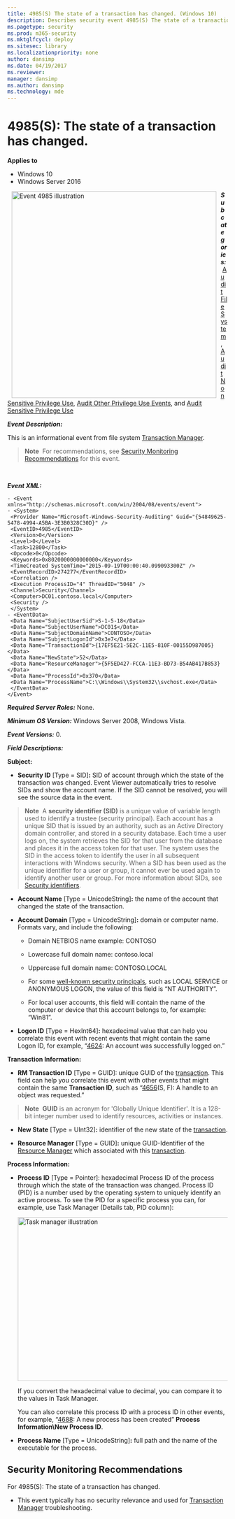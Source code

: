 ```yaml
---
title: 4985(S) The state of a transaction has changed. (Windows 10)
description: Describes security event 4985(S) The state of a transaction has changed.
ms.pagetype: security
ms.prod: m365-security
ms.mktglfcycl: deploy
ms.sitesec: library
ms.localizationpriority: none
author: dansimp
ms.date: 04/19/2017
ms.reviewer: 
manager: dansimp
ms.author: dansimp
ms.technology: mde
---
```


# 4985(S): The state of a transaction has changed.

**Applies to**
-   Windows 10
-   Windows Server 2016


<img src="images/event-4985.png" alt="Event 4985 illustration" width="468" height="473" hspace="10" align="left" />

***Subcategories:***&nbsp;[Audit File System](audit-file-system.md), [Audit Non Sensitive Privilege Use](audit-non-sensitive-privilege-use.md), [Audit Other Privilege Use Events](audit-other-privilege-use-events.md), and [Audit Sensitive Privilege Use](audit-sensitive-privilege-use.md)

***Event Description:***

This is an informational event from file system [Transaction Manager](/windows/win32/ktm/transaction-managers).

> **Note**&nbsp;&nbsp;For recommendations, see [Security Monitoring Recommendations](#security-monitoring-recommendations) for this event.

<br clear="all">

***Event XML:***
```
- <Event xmlns="http://schemas.microsoft.com/win/2004/08/events/event">
- <System>
 <Provider Name="Microsoft-Windows-Security-Auditing" Guid="{54849625-5478-4994-A5BA-3E3B0328C30D}" /> 
 <EventID>4985</EventID> 
 <Version>0</Version> 
 <Level>0</Level> 
 <Task>12800</Task> 
 <Opcode>0</Opcode> 
 <Keywords>0x8020000000000000</Keywords> 
 <TimeCreated SystemTime="2015-09-19T00:00:40.099093300Z" /> 
 <EventRecordID>274277</EventRecordID> 
 <Correlation /> 
 <Execution ProcessID="4" ThreadID="5048" /> 
 <Channel>Security</Channel> 
 <Computer>DC01.contoso.local</Computer> 
 <Security /> 
 </System>
- <EventData>
 <Data Name="SubjectUserSid">S-1-5-18</Data> 
 <Data Name="SubjectUserName">DC01$</Data> 
 <Data Name="SubjectDomainName">CONTOSO</Data> 
 <Data Name="SubjectLogonId">0x3e7</Data> 
 <Data Name="TransactionId">{17EF5E21-5E2C-11E5-810F-00155D987005}</Data> 
 <Data Name="NewState">52</Data> 
 <Data Name="ResourceManager">{5F5ED427-FCCA-11E3-BD73-B54AB417B853}</Data> 
 <Data Name="ProcessId">0x370</Data> 
 <Data Name="ProcessName">C:\\Windows\\System32\\svchost.exe</Data> 
 </EventData>
</Event>

```

***Required Server Roles:*** None.

***Minimum OS Version:*** Windows Server 2008, Windows Vista.

***Event Versions:*** 0.

***Field Descriptions:***

**Subject:**

-   **Security ID** \[Type = SID\]**:** SID of account through which the state of the transaction was changed. Event Viewer automatically tries to resolve SIDs and show the account name. If the SID cannot be resolved, you will see the source data in the event.

> **Note**&nbsp;&nbsp;A **security identifier (SID)** is a unique value of variable length used to identify a trustee (security principal). Each account has a unique SID that is issued by an authority, such as an Active Directory domain controller, and stored in a security database. Each time a user logs on, the system retrieves the SID for that user from the database and places it in the access token for that user. The system uses the SID in the access token to identify the user in all subsequent interactions with Windows security. When a SID has been used as the unique identifier for a user or group, it cannot ever be used again to identify another user or group. For more information about SIDs, see [Security identifiers](/windows/access-protection/access-control/security-identifiers).

-   **Account Name** \[Type = UnicodeString\]**:** the name of the account that changed the state of the transaction.

-   **Account Domain** \[Type = UnicodeString\]**:** domain or computer name. Formats vary, and include the following:

    -   Domain NETBIOS name example: CONTOSO

    -   Lowercase full domain name: contoso.local

    -   Uppercase full domain name: CONTOSO.LOCAL

    -   For some [well-known security principals](https://support.microsoft.com/kb/243330), such as LOCAL SERVICE or ANONYMOUS LOGON, the value of this field is “NT AUTHORITY”.

    -   For local user accounts, this field will contain the name of the computer or device that this account belongs to, for example: “Win81”.

-   **Logon ID** \[Type = HexInt64\]**:** hexadecimal value that can help you correlate this event with recent events that might contain the same Logon ID, for example, “[4624](event-4624.md): An account was successfully logged on.”

**Transaction Information:**

-   **RM Transaction ID** \[Type = GUID\]: unique GUID of the [transaction](/windows/win32/ktm/what-is-a-transaction). This field can help you correlate this event with other events that might contain the same **Transaction ID**, such as “[4656](event-4656.md)(S, F): A handle to an object was requested.”

> **Note**&nbsp;&nbsp;**GUID** is an acronym for 'Globally Unique Identifier'. It is a 128-bit integer number used to identify resources, activities or instances.

-   **New State** \[Type = UInt32\]**:** identifier of the new state of the [transaction](/windows/win32/ktm/what-is-a-transaction).

-   **Resource Manager** \[Type = GUID\]**:** unique GUID-Identifier of the [Resource Manager](/windows/win32/ktm/resource-managers) which associated with this [transaction](/windows/win32/ktm/what-is-a-transaction).

**Process Information:**

-   **Process ID** \[Type = Pointer\]: hexadecimal Process ID of the process through which the state of the transaction was changed. Process ID (PID) is a number used by the operating system to uniquely identify an active process. To see the PID for a specific process you can, for example, use Task Manager (Details tab, PID column):

    <img src="images/task-manager.png" alt="Task manager illustration" width="585" height="375" />

    If you convert the hexadecimal value to decimal, you can compare it to the values in Task Manager.

    You can also correlate this process ID with a process ID in other events, for example, “[4688](event-4688.md): A new process has been created” **Process Information\\New Process ID**.

-   **Process Name** \[Type = UnicodeString\]**:** full path and the name of the executable for the process.

## Security Monitoring Recommendations

For 4985(S): The state of a transaction has changed.

-   This event typically has no security relevance and used for [Transaction Manager](/windows/win32/ktm/transaction-managers) troubleshooting.
